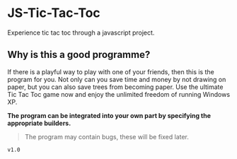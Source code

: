 # JS-Tic-Tac-Toc
Experience tic tac toc through a javascript project.

## Why is this a good programme?

If there is a playful way to play with one of your friends, then this is the program for you. Not only can you save time and money by not drawing on paper, but you can also save trees from becoming paper. Use the ultimate Tic Tac Toc game now and enjoy the unlimited freedom of running Windows XP.

**The program can be integrated into your own part by specifying the appropriate builders.**
>The program may contain bugs, these will be fixed later. 

`v1.0`